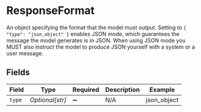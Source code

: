 # ResponseFormat

An object specifying the format that the model must output. Setting to `{ "type": "json_object" }` enables JSON mode, which guarantees the message the model generates is in JSON.
When using JSON mode you MUST also instruct the model to produce JSON yourself with a system or a user message.



## Fields

| Field              | Type               | Required           | Description        | Example            |
| ------------------ | ------------------ | ------------------ | ------------------ | ------------------ |
| `type`             | *Optional[str]*    | :heavy_minus_sign: | N/A                | json_object        |
